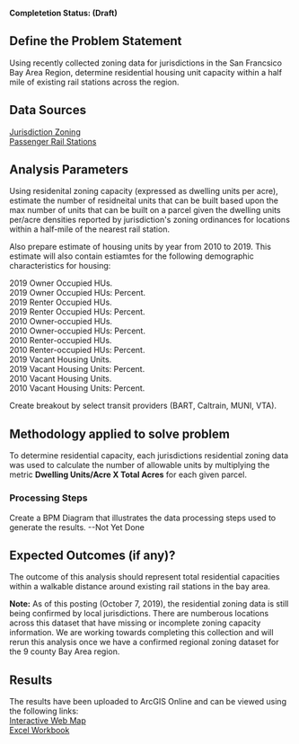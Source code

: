 **Completetion Status: (Draft)**

## Define the Problem Statement
Using recently collected zoning data for jurisdictions in the San Francsico Bay Area Region, determine residential housing unit capacity within a half mile of existing rail stations across the region.

## Data Sources
[Jurisdiction Zoning](https://github.com/BayAreaMetro/DataServices/blob/master/Project-Documentation/mdm/policy-mdm/land-use.md#zoning)   
[Passenger Rail Stations](https://mtc.maps.arcgis.com/home/item.html?id=efd75b7bb3c04dbda06c6e7cd73e9336)  


## Analysis Parameters
Using residenital zoning capacity (expressed as dwelling units per acre), estimate the number of residneital units that can be built based upon the max number of units that can be built on a parcel given the dwelling units per/acre densities reported by jurisdiction's zoning ordinances for locations within a half-mile of the nearest rail station.  

Also prepare estimate of housing units by year from 2010 to 2019.  This estimate will also contain estiamtes for the following demographic characteristics for housing:  

2019 Owner Occupied HUs.   
2019 Owner Occupied HUs: Percent.   
2019 Renter Occupied HUs.   
2019 Renter Occupied HUs: Percent.   
2010 Owner-occupied HUs.   
2010 Owner-occupied HUs: Percent.   
2010 Renter-occupied HUs.   
2010 Renter-occupied HUs: Percent.   
2019 Vacant Housing Units.   
2019 Vacant Housing Units: Percent.   
2010 Vacant Housing Units.   
2010 Vacant Housing Units: Percent.   

Create breakout by select transit providers (BART, Caltrain, MUNI, VTA).  

## Methodology applied to solve problem  
To determine residential capacity, each jurisdictions residential zoning data was used to calculate the number of allowable units by multiplying the metric **Dwelling Units/Acre X Total Acres** for each given parcel.

### Processing Steps
Create a BPM Diagram that illustrates the data processing steps used to generate the results. --Not Yet Done

## Expected Outcomes (if any)?
The outcome of this analysis should represent total residential capacities within a walkable distance around existing rail stations in the bay area.  

**Note:** As of this posting (October 7, 2019), the residential zoning data is still being confirmed by local jurisdictions.  There are numberous locations across this dataset that have missing or incomplete zoning capacity information.  We are working towards completing this collection and will rerun this analysis once we have a confirmed regional zoning dataset for the 9 county Bay Area region.

## Results  
The results have been uploaded to ArcGIS Online and can be viewed using the following links:  
[Interactive Web Map](https://arcg.is/00Lua5)  
[Excel Workbook](https://mtcdrive.box.com/s/2a6c4hwdl5eowq7hgkmysbyku8pf5jx2)
